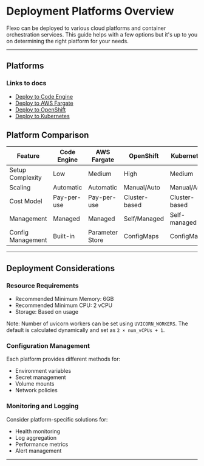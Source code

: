 # Deployment Platforms Overview

Flexo can be deployed to various cloud platforms and container orchestration services. This guide helps with a few options but it's up to you on determining the right platform for your needs.

---

## Platforms

### Links to docs

- [Deploy to Code Engine](code-engine.md)
- [Deploy to AWS Fargate](fargate.md)
- [Deploy to OpenShift](openshift.md)
- [Deploy to Kubernetes](kubernetes.md)

## Platform Comparison


| Feature | Code Engine | AWS Fargate | OpenShift | Kubernetes |
|---------|------------|-------------|-----------|------------|
| Setup Complexity | Low | Medium | High | Medium |
| Scaling | Automatic | Automatic | Manual/Auto | Manual/Auto |
| Cost Model | Pay-per-use | Pay-per-use | Cluster-based | Cluster-based |
| Management | Managed | Managed | Self/Managed | Self-managed |
| Config Management | Built-in | Parameter Store | ConfigMaps | ConfigMaps |

---

## Deployment Considerations

### Resource Requirements

- Recommended Minimum Memory: 6GB
- Recommended Minimum CPU: 2 vCPU
- Storage: Based on usage

Note: Number of uvicorn workers can be set using `UVICORN_WORKERS`. The default is calculated dynamically and set as `2 × num_vCPUs + 1`.

### Configuration Management
Each platform provides different methods for:

- Environment variables
- Secret management
- Volume mounts
- Network policies

### Monitoring and Logging
Consider platform-specific solutions for:

- Health monitoring
- Log aggregation
- Performance metrics
- Alert management

----